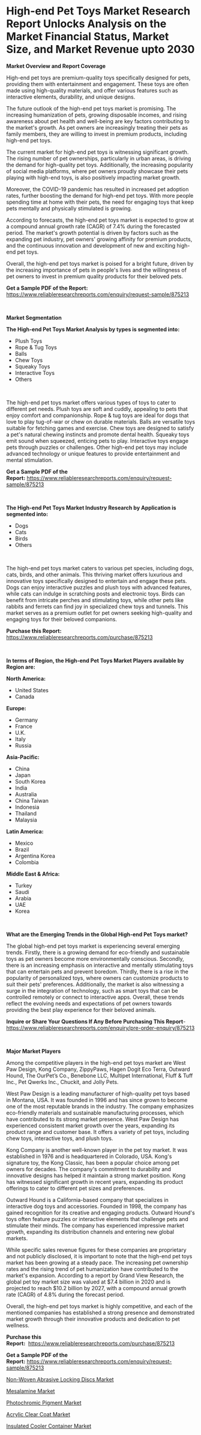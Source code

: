 <p><h1>High-end Pet Toys Market Research Report Unlocks Analysis on the Market Financial Status, Market Size, and Market Revenue upto 2030</h1></p><p><strong>Market Overview and Report Coverage</strong></p>
<p><p>High-end pet toys are premium-quality toys specifically designed for pets, providing them with entertainment and engagement. These toys are often made using high-quality materials, and offer various features such as interactive elements, durability, and unique designs.</p><p>The future outlook of the high-end pet toys market is promising. The increasing humanization of pets, growing disposable incomes, and rising awareness about pet health and well-being are key factors contributing to the market's growth. As pet owners are increasingly treating their pets as family members, they are willing to invest in premium products, including high-end pet toys.</p><p>The current market for high-end pet toys is witnessing significant growth. The rising number of pet ownerships, particularly in urban areas, is driving the demand for high-quality pet toys. Additionally, the increasing popularity of social media platforms, where pet owners proudly showcase their pets playing with high-end toys, is also positively impacting market growth.</p><p>Moreover, the COVID-19 pandemic has resulted in increased pet adoption rates, further boosting the demand for high-end pet toys. With more people spending time at home with their pets, the need for engaging toys that keep pets mentally and physically stimulated is growing.</p><p>According to forecasts, the high-end pet toys market is expected to grow at a compound annual growth rate (CAGR) of 7.4% during the forecasted period. The market's growth potential is driven by factors such as the expanding pet industry, pet owners' growing affinity for premium products, and the continuous innovation and development of new and exciting high-end pet toys.</p><p>Overall, the high-end pet toys market is poised for a bright future, driven by the increasing importance of pets in people's lives and the willingness of pet owners to invest in premium quality products for their beloved pets.</p></p>
<p><strong>Get a Sample PDF of the Report:</strong> <a href="https://www.reliableresearchreports.com/enquiry/request-sample/875213">https://www.reliableresearchreports.com/enquiry/request-sample/875213</a></p>
<p>&nbsp;</p>
<p><strong>Market Segmentation</strong></p>
<p><strong>The High-end Pet Toys Market Analysis by types is segmented into:</strong></p>
<p><ul><li>Plush Toys</li><li>Rope & Tug Toys</li><li>Balls</li><li>Chew Toys</li><li>Squeaky Toys</li><li>Interactive Toys</li><li>Others</li></ul></p>
<p>&nbsp;</p>
<p><p>The high-end pet toys market offers various types of toys to cater to different pet needs. Plush toys are soft and cuddly, appealing to pets that enjoy comfort and companionship. Rope & tug toys are ideal for dogs that love to play tug-of-war or chew on durable materials. Balls are versatile toys suitable for fetching games and exercise. Chew toys are designed to satisfy a pet's natural chewing instincts and promote dental health. Squeaky toys emit sound when squeezed, enticing pets to play. Interactive toys engage pets through puzzles or challenges. Other high-end pet toys may include advanced technology or unique features to provide entertainment and mental stimulation.</p></p>
<p><strong>Get a Sample PDF of the Report:</strong>&nbsp;<a href="https://www.reliableresearchreports.com/enquiry/request-sample/875213">https://www.reliableresearchreports.com/enquiry/request-sample/875213</a></p>
<p>&nbsp;</p>
<p><strong>The High-end Pet Toys Market Industry Research by Application is segmented into:</strong></p>
<p><ul><li>Dogs</li><li>Cats</li><li>Birds</li><li>Others</li></ul></p>
<p>&nbsp;</p>
<p><p>The high-end pet toys market caters to various pet species, including dogs, cats, birds, and other animals. This thriving market offers luxurious and innovative toys specifically designed to entertain and engage these pets. Dogs can enjoy interactive puzzles and plush toys with advanced features, while cats can indulge in scratching posts and electronic toys. Birds can benefit from intricate perches and stimulating toys, while other pets like rabbits and ferrets can find joy in specialized chew toys and tunnels. This market serves as a premium outlet for pet owners seeking high-quality and engaging toys for their beloved companions.</p></p>
<p><strong>Purchase this Report:</strong>&nbsp; <a href="https://www.reliableresearchreports.com/purchase/875213">https://www.reliableresearchreports.com/purchase/875213</a></p>
<p>&nbsp;</p>
<p><strong>In terms of Region, the High-end Pet Toys Market Players available by Region are:</strong></p>
<p>
    <p> <strong> North America: </strong>
        <ul>
            <li>United States</li>
            <li>Canada</li>
        </ul>
        </p> 
    <p> <strong> Europe: </strong>
        <ul>
            <li>Germany</li>
            <li>France</li>
            <li>U.K.</li>
            <li>Italy</li>
            <li>Russia</li>
        </ul>
        </p> 
    <p> <strong> Asia-Pacific: </strong>
        <ul>
            <li>China</li>
            <li>Japan</li>
            <li>South Korea</li>
            <li>India</li>
            <li>Australia</li>
            <li>China Taiwan</li>
            <li>Indonesia</li>
            <li>Thailand</li>
            <li>Malaysia</li>
        </ul>
        </p> 
    <p> <strong> Latin America: </strong>
        <ul>
            <li>Mexico</li>
            <li>Brazil</li>
            <li>Argentina Korea</li>
            <li>Colombia</li>
        </ul>
        </p> 
    <p> <strong> Middle East & Africa: </strong>
        <ul>
            <li>Turkey</li>
            <li>Saudi</li>
            <li>Arabia</li>
            <li>UAE</li>
            <li>Korea</li>
        </ul>
    </p>
    </p>
<p>&nbsp;</p>
<p><strong>What are the Emerging Trends in the Global High-end Pet Toys market?</strong></p>
<p><p>The global high-end pet toys market is experiencing several emerging trends. Firstly, there is a growing demand for eco-friendly and sustainable toys as pet owners become more environmentally conscious. Secondly, there is an increasing emphasis on interactive and mentally stimulating toys that can entertain pets and prevent boredom. Thirdly, there is a rise in the popularity of personalized toys, where owners can customize products to suit their pets' preferences. Additionally, the market is also witnessing a surge in the integration of technology, such as smart toys that can be controlled remotely or connect to interactive apps. Overall, these trends reflect the evolving needs and expectations of pet owners towards providing the best play experience for their beloved animals.</p></p>
<p><strong>Inquire or Share Your Questions If Any Before Purchasing This Report</strong>- <a href="https://www.reliableresearchreports.com/enquiry/pre-order-enquiry/875213">https://www.reliableresearchreports.com/enquiry/pre-order-enquiry/875213</a></p>
<p>&nbsp;</p>
<p><strong>Major Market Players</strong></p>
<p><p>Among the competitive players in the high-end pet toys market are West Paw Design, Kong Company, ZippyPaws, Hagen Dogit Eco Terra, Outward Hound, The OurPet’s Co., Benebone LLC, Multipet International, Fluff & Tuff Inc., Pet Qwerks Inc., Chuckit, and Jolly Pets.</p><p>West Paw Design is a leading manufacturer of high-quality pet toys based in Montana, USA. It was founded in 1996 and has since grown to become one of the most reputable brands in the industry. The company emphasizes eco-friendly materials and sustainable manufacturing processes, which have contributed to its strong market presence. West Paw Design has experienced consistent market growth over the years, expanding its product range and customer base. It offers a variety of pet toys, including chew toys, interactive toys, and plush toys.</p><p>Kong Company is another well-known player in the pet toy market. It was established in 1976 and is headquartered in Colorado, USA. Kong's signature toy, the Kong Classic, has been a popular choice among pet owners for decades. The company's commitment to durability and innovative designs has helped it maintain a strong market position. Kong has witnessed significant growth in recent years, expanding its product offerings to cater to different pet sizes and preferences.</p><p>Outward Hound is a California-based company that specializes in interactive dog toys and accessories. Founded in 1998, the company has gained recognition for its creative and engaging products. Outward Hound's toys often feature puzzles or interactive elements that challenge pets and stimulate their minds. The company has experienced impressive market growth, expanding its distribution channels and entering new global markets.</p><p>While specific sales revenue figures for these companies are proprietary and not publicly disclosed, it is important to note that the high-end pet toys market has been growing at a steady pace. The increasing pet ownership rates and the rising trend of pet humanization have contributed to the market's expansion. According to a report by Grand View Research, the global pet toy market size was valued at $7.4 billion in 2020 and is projected to reach $10.2 billion by 2027, with a compound annual growth rate (CAGR) of 4.8% during the forecast period.</p><p>Overall, the high-end pet toys market is highly competitive, and each of the mentioned companies has established a strong presence and demonstrated market growth through their innovative products and dedication to pet wellness.</p></p>
<p><strong>Purchase this Report:</strong>&nbsp;&nbsp;<a href="https://www.reliableresearchreports.com/purchase/875213">https://www.reliableresearchreports.com/purchase/875213</a></p>
<p></p>
<p><strong>Get a Sample PDF of the Report:</strong>&nbsp;<a href="https://www.reliableresearchreports.com/enquiry/request-sample/875213">https://www.reliableresearchreports.com/enquiry/request-sample/875213</a></p>
<p><p><a href="https://issuu.com/reportprime-2/docs/non-woven-abrasive-locking-discs-market-size-2030.?fr=xKAE9_zU1NQ">Non-Woven Abrasive Locking Discs Market</a></p><p><a href="https://www.reportprime.com/mesalamine-r11489">Mesalamine Market</a></p><p><a href="https://www.linkedin.com/pulse/photochromic-pigment-market-size-share-amp-trends-analysis-n5x3c/">Photochromic Pigment Market</a></p><p><a href="https://www.linkedin.com/pulse/acrylic-clear-coat-market-size-share-amp-trends-analysis-wuamc/">Acrylic Clear Coat Market</a></p><p><a href="https://medium.com/@boydsmitham726/insulated-cooler-container-market-size-growth-forecast-2023-2030-8254a19deb6d">Insulated Cooler Container Market</a></p></p>